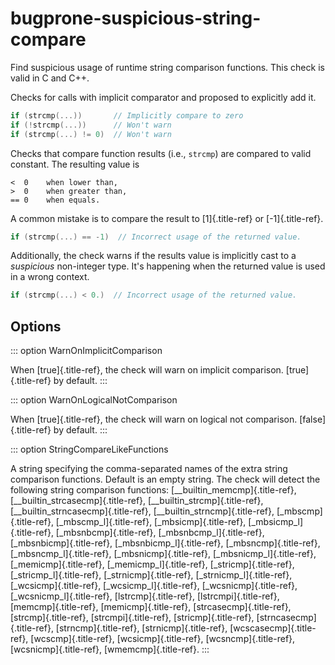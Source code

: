 # bugprone-suspicious-string-compare

Find suspicious usage of runtime string comparison functions. This check
is valid in C and C++.

Checks for calls with implicit comparator and proposed to explicitly add
it.

```c++
if (strcmp(...))       // Implicitly compare to zero
if (!strcmp(...))      // Won't warn
if (strcmp(...) != 0)  // Won't warn
```

Checks that compare function results (i.e., `strcmp`) are compared to
valid constant. The resulting value is

```
<  0    when lower than,
>  0    when greater than,
== 0    when equals.
```

A common mistake is to compare the result to [1]{.title-ref} or
[-1]{.title-ref}.

```c++
if (strcmp(...) == -1)  // Incorrect usage of the returned value.
```

Additionally, the check warns if the results value is implicitly cast to
a _suspicious_ non-integer type. It\'s happening when the returned value
is used in a wrong context.

```c++
if (strcmp(...) < 0.)  // Incorrect usage of the returned value.
```

## Options

::: option
WarnOnImplicitComparison

When [true]{.title-ref}, the check will warn on implicit comparison.
[true]{.title-ref} by default.
:::

::: option
WarnOnLogicalNotComparison

When [true]{.title-ref}, the check will warn on logical not comparison.
[false]{.title-ref} by default.
:::

::: option
StringCompareLikeFunctions

A string specifying the comma-separated names of the extra string
comparison functions. Default is an empty string. The check will detect
the following string comparison functions:
[\_\_builtin_memcmp]{.title-ref}, [\_\_builtin_strcasecmp]{.title-ref},
[\_\_builtin_strcmp]{.title-ref}, [\_\_builtin_strncasecmp]{.title-ref},
[\_\_builtin_strncmp]{.title-ref}, [\_mbscmp]{.title-ref},
[\_mbscmp_l]{.title-ref}, [\_mbsicmp]{.title-ref},
[\_mbsicmp_l]{.title-ref}, [\_mbsnbcmp]{.title-ref},
[\_mbsnbcmp_l]{.title-ref}, [\_mbsnbicmp]{.title-ref},
[\_mbsnbicmp_l]{.title-ref}, [\_mbsncmp]{.title-ref},
[\_mbsncmp_l]{.title-ref}, [\_mbsnicmp]{.title-ref},
[\_mbsnicmp_l]{.title-ref}, [\_memicmp]{.title-ref},
[\_memicmp_l]{.title-ref}, [\_stricmp]{.title-ref},
[\_stricmp_l]{.title-ref}, [\_strnicmp]{.title-ref},
[\_strnicmp_l]{.title-ref}, [\_wcsicmp]{.title-ref},
[\_wcsicmp_l]{.title-ref}, [\_wcsnicmp]{.title-ref},
[\_wcsnicmp_l]{.title-ref}, [lstrcmp]{.title-ref},
[lstrcmpi]{.title-ref}, [memcmp]{.title-ref}, [memicmp]{.title-ref},
[strcasecmp]{.title-ref}, [strcmp]{.title-ref}, [strcmpi]{.title-ref},
[stricmp]{.title-ref}, [strncasecmp]{.title-ref}, [strncmp]{.title-ref},
[strnicmp]{.title-ref}, [wcscasecmp]{.title-ref}, [wcscmp]{.title-ref},
[wcsicmp]{.title-ref}, [wcsncmp]{.title-ref}, [wcsnicmp]{.title-ref},
[wmemcmp]{.title-ref}.
:::
